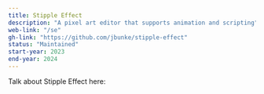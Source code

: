 ```yaml
---
title: Stipple Effect
description: "A pixel art editor that supports animation and scripting"
web-link: "/se"
gh-link: "https://github.com/jbunke/stipple-effect"
status: "Maintained"
start-year: 2023
end-year: 2024
---
```


<!-- TODO -->
Talk about Stipple Effect here: